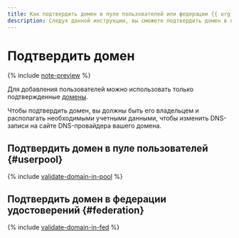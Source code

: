 ```yaml
---
title: Как подтвердить домен в пуле пользователей или федерации {{ org-full-name }}
description: Следуя данной инструкции, вы сможете подтвердить домен в пуле пользователей или федерации {{ org-name }}.
---
```


# Подтвердить домен


{% include [note-preview](../../../_includes/note-preview.md) %}

Для добавления пользователей можно использовать только подтвержденные [домены](../../concepts/domains.md).

Чтобы подтвердить домен, вы должны быть его владельцем и располагать необходимыми учетными данными, чтобы изменить DNS-записи на сайте DNS-провайдера вашего домена.

## Подтвердить домен в пуле пользователей {#userpool}

{% include [validate-domain-in-pool](../../../_includes/organization/validate-domain-in-pool.md) %}

## Подтвердить домен в федерации удостоверений {#federation}

{% include [validate-domain-in-fed](../../../_includes/organization/validate-domain-in-fed.md) %}